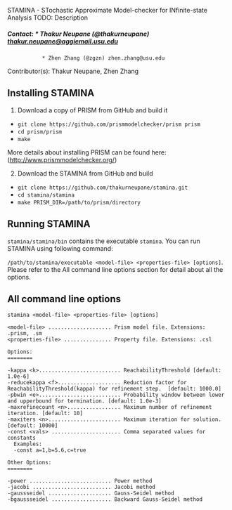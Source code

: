 STAMINA - STochastic Approximate Model-checker for INfinite-state Analysis
TODO: Description

##### Contact: * Thakur Neupane (@thakurneupane) thakur.neupane@aggiemail.usu.edu
               * Zhen Zhang (@zgzn) zhen.zhang@usu.edu
               

Contributor(s): Thakur Neupane, Zhen Zhang 

## Installing STAMINA

1. Download a copy of PRISM from GitHub and build it
  * ``git clone https://github.com/prismmodelchecker/prism prism``
  * ``cd prism/prism``
  * ``make``

  More details about installing PRISM can be found here: (http://www.prismmodelchecker.org/) 

2. Download the STAMINA from GitHub and build 
  * ``git clone https://github.com/thakurneupane/stamina.git``
  * ``cd stamina/stamina``
  * ``make PRISM_DIR=/path/to/prism/directory``

## Running STAMINA

``stamina/stamina/bin`` contains the executable ``stamina``. You can run STAMINA using following command: 

``/path/to/stamina/executable <model-file> <properties-file> [options]``. Please refer to the All command line options section for detail about all the options. 


## All command line options

```
stamina <model-file> <properties-file> [options]

<model-file> .................... Prism model file. Extensions: .prism, .sm
<properties-file> ............... Property file. Extensions: .csl

Options:
========

-kappa <k>.......................... ReachabilityThreshold [default: 1.0e-6]
-reducekappa <f>.................... Reduction factor for ReachabilityThreshold(kappa) for refinement step.  [default: 1000.0]
-pbwin <e>.......................... Probability window between lower and upperbound for termination. [default: 1.0e-3]
-maxrefinecount <n>................. Maximum number of refinement iteration. [default: 10]
-maxiters <n>....................... Maximum iteration for solution. [default: 10000]
-const <vals> ...................... Comma separated values for constants
  Examples:
  -const a=1,b=5.6,c=true

Other Options:
========

-power .......................... Power method
-jacobi ......................... Jacobi method
-gaussseidel .................... Gauss-Seidel method
-bgaussseidel ................... Backward Gauss-Seidel method
```
